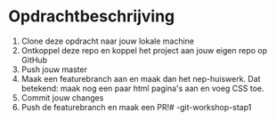 # Opdrachtbeschrijving

1. Clone deze opdracht naar jouw lokale machine
2. Ontkoppel deze repo en koppel het project aan jouw eigen repo op GitHub
3. Push jouw master
4. Maak een featurebranch aan en maak dan het nep-huiswerk. Dat betekend: maak nog een paar html pagina's aan en voeg CSS toe.
5. Commit jouw changes
6. Push de featurebranch en maak een PR!#   - g i t - w o r k s h o p - s t a p 1  
 